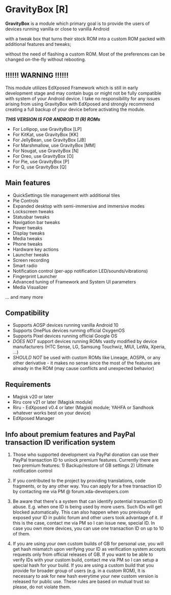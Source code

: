 # GravityBox [R]

**GravityBox** is a module which primary goal is to provide the users of devices running vanilla or close to vanilla Android

with a tweak box that turns their stock ROM into a custom ROM packed with additional features and tweaks;

without the need of flashing a custom ROM. Most of the preferences can be changed on-the-fly without rebooting.

## !!!!!! WARNING !!!!!!
This module utilizes EdXposed Framework which is still in early development stage and may contain bugs or might not be fully compatible with system of your Android device. I take no responsibility for any issues arising from using GravityBox with EdXposed and strongly recommend creating a full backup of your device before activating the module.

***THIS VERSION IS FOR ANDROID 11 (R) ROMs***
- For Lollipop, use GravityBox [LP]
- For KitKat, use GravityBox [KK]
- For JellyBean, use GravityBox [JB]
- For Marshmallow, use GravityBox [MM]
- For Nougat, use GravityBox [N]
- For Oreo, use GravityBox [O]
- For Pie, use GravityBox [P]
- For Q, use GravityBox [Q]

## Main features
- QuickSettings tile management with additional tiles
- Pie Controls
- Expanded desktop with semi-immersive and immersive modes
- Lockscreen tweaks
- Statusbar tweaks
- Navigation bar tweaks
- Power tweaks
- Display tweaks
- Media tweaks
- Phone tweaks
- Hardware key actions
- Launcher tweaks
- Screen recording
- Smart radio
- Notification control (per-app notification LED/sounds/vibrations)
- Fingerprint Launcher
- Advanced tuning of Framework and System UI parameters
- Media Visualizer

... and many more

## Compatibility
- Supports AOSP devices running vanilla Android 10
- Supports OnePlus devices running official OxygenOS
- Supports Pixel devices running official Google OS
- *DOES NOT* support devices running ROMs vastly modified by device manufacturers (HTC Sense, LG, Samsung Touchwiz, MIUI, LeWa, Xperia, ...)
- *SHOULD NOT* be used with custom ROMs like Lineage, AOSPA, or any other derivative - it makes no sense since the most of the features are already in the ROM (may cause conflicts and unexpected behavior)

## Requirements
- Magisk v20 or later
- Riru core v21 or later (Magisk module)
- Riru - EdXposed v0.4 or later (Magisk module; YAHFA or Sandhook whatever works best on your device)
- EdXposed Manager

## Info about premium features and PayPal transaction ID verification system
1. Those who supported development via PayPal donation can use their PayPal transaction ID to unlock premium features. Currently there are two premium features: 1) Backup/restore of GB settings 2) Ultimate notification control

2. If you contributed to the project by providing translations, code fragments, or by any other way. You can apply for a free transaction ID by contacting me via PM @ forum.xda-developers.com

3. Be aware that there's a system that can identify potential transaction ID abuse. E.g. when one ID is being used by more users. Such IDs will get blocked automatically. This can also happen when you previously exposed your ID in public forum and other users took advantage of it. If this is the case, contact me via PM so I can issue new, special ID. In case you own more devices, you can use one transaction ID on up to 10 of them.

4. If you are using your own custom builds of GB for personal use, you will get hash mismatch upon verifying your ID as verification system accepts requests only from official releases of GB. If you want to be able to verify IDs with your custom build, contact me via PM so I can setup a special hash for your build. If you are using a custom build that you provide for broader group of users (e.g. in a custom ROM), It is necessary to ask for new hash everytime your new custom version is released for public use. These rules are based on mutual trust so please, do not violate them.
